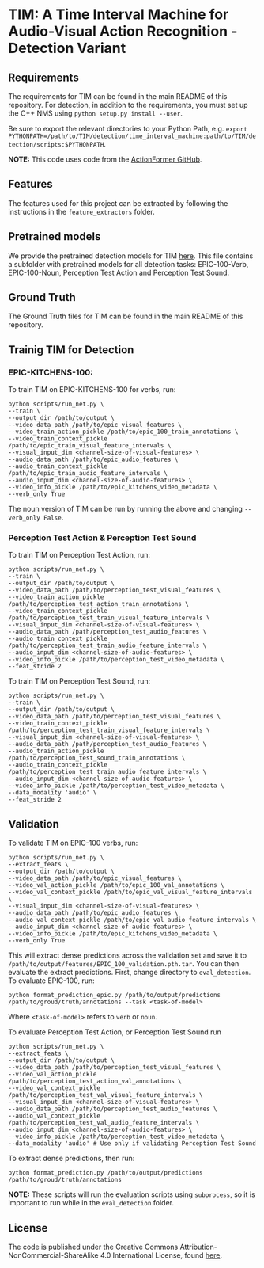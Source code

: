 # TIM: A Time Interval Machine for Audio-Visual Action Recognition - Detection Variant

## Requirements

The requirements for TIM can be found in the main README of this repository. For detection, in addition to the requirements, you must set up the C++ NMS using `python setup.py install --user`.

Be sure to export the relevant directories to your Python Path, e.g. `export PYTHONPATH=/path/to/TIM/detection/time_interval_machine:path/to/TIM/detection/scripts:$PYTHONPATH`.

**NOTE:** This code uses code from the [ActionFormer GitHub](https://github.com/happyharrycn/actionformer_release).

## Features

The features used for this project can be extracted by following the instructions in the `feature_extractors` folder.

## Pretrained models

We provide the pretrained detection models for TIM [here](). This file contains a subfolder with pretrained models for all detection tasks: EPIC-100-Verb, EPIC-100-Noun, Perception Test Action and Perception Test Sound.

## Ground Truth

The Ground Truth files for TIM can be found in the main README of this repository.

## Trainig TIM for Detection

### EPIC-KITCHENS-100:
To train TIM on EPIC-KITCHENS-100 for verbs, run:

```[bash]
python scripts/run_net.py \
--train \
--output_dir /path/to/output \
--video_data_path /path/to/epic_visual_features \
--video_train_action_pickle /path/to/epic_100_train_annotations \
--video_train_context_pickle /path/to/epic_train_visual_feature_intervals \
--visual_input_dim <channel-size-of-visual-features> \
--audio_data_path /path/to/epic_audio_features \
--audio_train_context_pickle /path/to/epic_train_audio_feature_intervals \
--audio_input_dim <channel-size-of-audio-features> \
--video_info_pickle /path/to/epic_kitchens_video_metadata \
--verb_only True
```

The noun version of TIM can be run by running the above and changing `--verb_only False`.

### Perception Test Action & Perception Test Sound
To train TIM on Perception Test Action, run:

```[bash]
python scripts/run_net.py \
--train \
--output_dir /path/to/output \
--video_data_path /path/to/perception_test_visual_features \
--video_train_action_pickle /path/to/perception_test_action_train_annotations \
--video_train_context_pickle /path/to/perception_test_train_visual_feature_intervals \
--visual_input_dim <channel-size-of-visual-features> \
--audio_data_path /path/perception_test_audio_features \
--audio_train_context_pickle /path/to/perception_test_train_audio_feature_intervals \
--audio_input_dim <channel-size-of-audio-features> \
--video_info_pickle /path/to/perception_test_video_metadata \
--feat_stride 2
```

To train TIM on Perception Test Sound, run:

```[bash]
python scripts/run_net.py \
--train \
--output_dir /path/to/output \
--video_data_path /path/to/perception_test_visual_features \
--video_train_context_pickle /path/to/perception_test_train_visual_feature_intervals \
--visual_input_dim <channel-size-of-visual-features> \
--audio_data_path /path/perception_test_audio_features \
--audio_train_action_pickle /path/to/perception_test_sound_train_annotations \
--audio_train_context_pickle /path/to/perception_test_train_audio_feature_intervals \
--audio_input_dim <channel-size-of-audio-features> \
--video_info_pickle /path/to/perception_test_video_metadata \
--data_modality 'audio' \
--feat_stride 2
```

## Validation

To validate TIM on EPIC-100 verbs, run:

```[bash]
python scripts/run_net.py \
--extract_feats \
--output_dir /path/to/output \
--video_data_path /path/to/epic_visual_features \
--video_val_action_pickle /path/to/epic_100_val_annotations \
--video_val_context_pickle /path/to/epic_val_visual_feature_intervals \
--visual_input_dim <channel-size-of-visual-features> \
--audio_data_path /path/to/epic_audio_features \
--audio_val_context_pickle /path/to/epic_val_audio_feature_intervals \
--audio_input_dim <channel-size-of-audio-features> \
--video_info_pickle /path/to/epic_kitchens_video_metadata \
--verb_only True
```

This will extract dense predictions across the validation set and save it to `/path/to/output/features/EPIC_100_validation.pth.tar`. You can then evaluate the extract predictions. First, change directory to `eval_detection`. To evaluate EPIC-100, run:

```
python format_prediction_epic.py /path/to/output/predictions /path/to/groud/truth/annotations --task <task-of-model>
```

Where `<task-of-model>` refers to `verb` or `noun`.

To evaluate Perception Test Action, or Perception Test Sound run

```[bash]
python scripts/run_net.py \
--extract_feats \
--output_dir /path/to/output \
--video_data_path /path/to/perception_test_visual_features \
--video_val_action_pickle /path/to/perception_test_action_val_annotations \
--video_val_context_pickle /path/to/perception_test_val_visual_feature_intervals \
--visual_input_dim <channel-size-of-visual-features> \
--audio_data_path /path/to/perception_test_audio_features \
--audio_val_context_pickle /path/to/perception_test_val_audio_feature_intervals \
--audio_input_dim <channel-size-of-audio-features> \
--video_info_pickle /path/to/perception_test_video_metadata \
--data_modality 'audio' # Use only if validating Perception Test Sound
```

To extract dense predictions, then run:

```
python format_prediction.py /path/to/output/predictions /path/to/groud/truth/annotations
```

**NOTE:** These scripts will run the evaluation scripts using `subprocess`, so it is important to run while in the `eval_detection` folder.

## License

The code is published under the Creative Commons Attribution-NonCommercial-ShareAlike 4.0 International License, found [here](https://creativecommons.org/licenses/by-nc-sa/4.0/).
